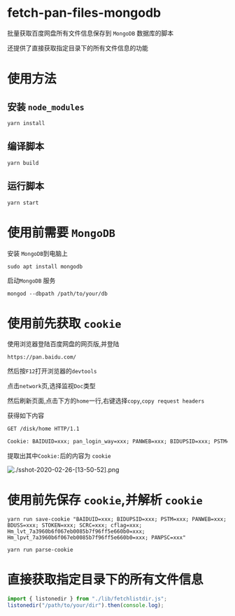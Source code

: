 # fetch-pan-files-mongodb

批量获取百度网盘所有文件信息保存到 `MongoDB` 数据库的脚本

还提供了直接获取指定目录下的所有文件信息的功能

# 使用方法

## 安装 `node_modules`

```shell
yarn install
```

## 编译脚本

```shell
yarn build
```

## 运行脚本

```shell
yarn start
```

# 使用前需要 `MongoDB`

安装 `MongoDB`到电脑上

```shell
sudo apt install mongodb
```

启动`MongoDB` 服务

```shell
mongod --dbpath /path/to/your/db
```

# 使用前先获取 `cookie`

使用浏览器登陆百度网盘的网页版,并登陆

`https://pan.baidu.com/`

然后按`F12`打开浏览器的`devtools`

点击`network`页,选择监视`Doc`类型

然后刷新页面,点击下方的`home`一行,右键选择`copy`,`copy request headers`

获得如下内容

```txt
GET /disk/home HTTP/1.1

Cookie: BAIDUID=xxx; pan_login_way=xxx; PANWEB=xxx; BIDUPSID=xxx; PSTM=xxx; cflag=xxx; BDCLND=xxx; BDUSS=xxx; STOKEN=xxx; SCRC=xxx; Hm_lvt_7a3960b6f067eb0085b7f96ff5e660b0=xxx; Hm_lpvt_7a3960b6f067eb0085b7f96ff5e660b0=xxx; PANPSC=xxx

```

提取出其中`Cookie:`后的内容为 `cookie`

![./sshot-2020-02-26-[13-50-52].png](https://raw.githubusercontent.com/masx200/fetch-pan-file-list-mongodb/master/sshot-2020-02-26-%5B13-50-52%5D.png)

# 使用前先保存 `cookie`,并解析 `cookie`

```shell
yarn run save-cookie "BAIDUID=xxx; BIDUPSID=xxx; PSTM=xxx; PANWEB=xxx; BDUSS=xxx; STOKEN=xxx; SCRC=xxx; cflag=xxx; Hm_lvt_7a3960b6f067eb0085b7f96ff5e660b0=xxx; Hm_lpvt_7a3960b6f067eb0085b7f96ff5e660b0=xxx; PANPSC=xxx"
```

```shell
yarn run parse-cookie
```

# 直接获取指定目录下的所有文件信息

```js
import { listonedir } from "./lib/fetchlistdir.js";
listonedir("/path/to/your/dir").then(console.log);
```
